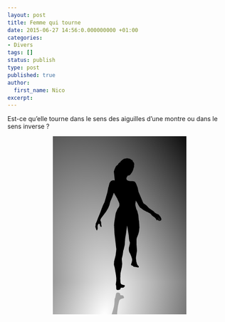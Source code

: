 ```yaml
---
layout: post
title: Femme qui tourne
date: 2015-06-27 14:56:0.000000000 +01:00
categories:
- Divers
tags: []
status: publish
type: post
published: true
author:
  first_name: Nico
excerpt:
---
```


Est-ce qu’elle tourne dans le sens des aiguilles d’une montre ou dans le sens inverse ?

<img style="display:block; width:300px; margin: 0 auto;" src="/assets/femme_qui_tourne.gif" alt="Femme qui tourne" />
